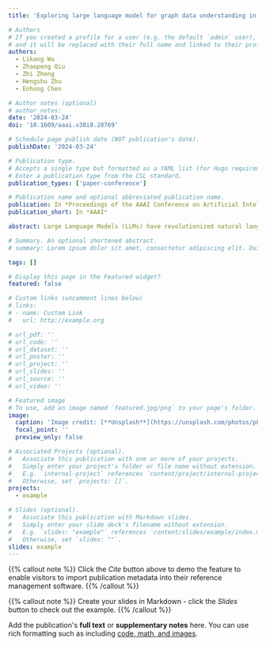 ```yaml
---
title: 'Exploring large language model for graph data understanding in online job recommendations'

# Authors
# If you created a profile for a user (e.g. the default `admin` user), write the username (folder name) here
# and it will be replaced with their full name and linked to their profile.
authors:
  - Likang Wu
  - Zhaopeng Qiu
  - Zhi Zheng
  - Hengshu Zhu
  - Enhong Chen

# Author notes (optional)
# author_notes:
date: '2024-03-24'
doi: '10.1609/aaai.v38i8.28769'

# Schedule page publish date (NOT publication's date).
publishDate: '2024-03-24'

# Publication type.
# Accepts a single type but formatted as a YAML list (for Hugo requirements).
# Enter a publication type from the CSL standard.
publication_types: ['paper-conference']

# Publication name and optional abbreviated publication name.
publication: In *Proceedings of the AAAI Conference on Artificial Intelligence*
publication_short: In *AAAI*

abstract: Large Language Models (LLMs) have revolutionized natural language processing tasks, demonstrating their exceptional capabilities in various domains. However, their potential for graph semantic mining in job recommendations remains largely unexplored. This paper focuses on unveiling the capability of large language models in understanding behavior graphs and leveraging this understanding to enhance recommendations in online recruitment, including promoting out-of-distribution (OOD) applications. We present a novel framework that harnesses the rich contextual information and semantic representations provided by large language models to analyze behavior graphs and uncover underlying patterns and relationships. Specifically, we propose a meta-path prompt constructor that aids LLM recommender in grasping the semantics of behavior graphs for the first time and design a corresponding path augmentation module to alleviate the prompt bias introduced by path-based sequence input. By facilitating this capability, our framework enables personalized and accurate job recommendations for individual users. We evaluate the effectiveness of our approach on comprehensive real-world datasets and demonstrate its ability to improve the relevance and quality of recommended results. This research not only sheds light on the untapped potential of large language models but also provides valuable insights for developing advanced recommendation systems in the recruitment market. The findings contribute to the growing field of natural language processing and offer practical implications for enhancing job search experiences.

# Summary. An optional shortened abstract.
# summary: Lorem ipsum dolor sit amet, consectetur adipiscing elit. Duis posuere tellus ac convallis placerat. Proin tincidunt magna sed ex sollicitudin condimentum.

tags: []

# Display this page in the Featured widget?
featured: false

# Custom links (uncomment lines below)
# links:
# - name: Custom Link
#   url: http://example.org

# url_pdf: ''
# url_code: ''
# url_dataset: ''
# url_poster: ''
# url_project: ''
# url_slides: ''
# url_source: ''
# url_video: ''

# Featured image
# To use, add an image named `featured.jpg/png` to your page's folder.
image:
  caption: 'Image credit: [**Unsplash**](https://unsplash.com/photos/pLCdAaMFLTE)'
  focal_point: ''
  preview_only: false

# Associated Projects (optional).
#   Associate this publication with one or more of your projects.
#   Simply enter your project's folder or file name without extension.
#   E.g. `internal-project` references `content/project/internal-project/index.md`.
#   Otherwise, set `projects: []`.
projects:
  - example

# Slides (optional).
#   Associate this publication with Markdown slides.
#   Simply enter your slide deck's filename without extension.
#   E.g. `slides: "example"` references `content/slides/example/index.md`.
#   Otherwise, set `slides: ""`.
slides: example
---
```


{{% callout note %}}
Click the _Cite_ button above to demo the feature to enable visitors to import publication metadata into their reference management software.
{{% /callout %}}

{{% callout note %}}
Create your slides in Markdown - click the _Slides_ button to check out the example.
{{% /callout %}}

Add the publication's **full text** or **supplementary notes** here. You can use rich formatting such as including [code, math, and images](https://docs.hugoblox.com/content/writing-markdown-latex/).
